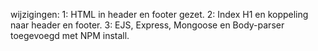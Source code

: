 wijzigingen:
1: HTML in header en footer gezet.
2: Index H1 en koppeling naar header en footer.
3: EJS, Express, Mongoose en Body-parser toegevoegd met NPM install.